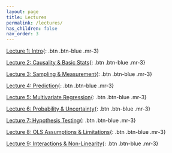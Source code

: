 ```yaml
---
layout: page
title: Lectures
permalink: /lectures/
has_children: false
nav_order: 3
---
```


[Lecture 1: Intro](https://github.com/bayreuth-politics/R/raw/gh-pages/docs/lectures/Data_Analysis_in_R_Bayreuth_22_Week1.pdf){: .btn .btn-blue .mr-3}

[Lecture 2: Causality & Basic Stats](https://github.com/bayreuth-politics/R/raw/gh-pages/docs/lectures/Data_Analysis_in_R_Bayreuth_22_Week2.pdf){: .btn .btn-blue .mr-3}

[Lecture 3: Sampling & Measurement](https://github.com/bayreuth-politics/R/raw/gh-pages/docs/lectures/Data_Analysis_in_R_Bayreuth_22_Week3.pdf){: .btn .btn-blue .mr-3}

[Lecture 4: Prediction](https://github.com/bayreuth-politics/R/raw/gh-pages/docs/lectures/Data_Analysis_in_R_Bayreuth_22_Week4.pdf){: .btn .btn-blue .mr-3}

[Lecture 5: Multivariate Regression](https://github.com/bayreuth-politics/R/raw/gh-pages/docs/lectures/Data_Analysis_in_R_Bayreuth_22_Week5.pdf){: .btn .btn-blue .mr-3}

[Lecture 6: Probability & Uncertainty](https://github.com/bayreuth-politics/R/raw/gh-pages/docs/lectures/Data_Analysis_in_R_Bayreuth_22_Week6.pdf){: .btn .btn-blue .mr-3}

[Lecture 7: Hypothesis Testing](https://github.com/bayreuth-politics/R/raw/gh-pages/docs/lectures/Data_Analysis_in_R_Bayreuth_22_Week7.pdf){: .btn .btn-blue .mr-3}

[Lecture 8: OLS Assumptions & Limitations](https://github.com/bayreuth-politics/R/raw/gh-pages/docs/lectures/Data_Analysis_in_R_Bayreuth_22_Week8.pdf){: .btn .btn-blue .mr-3}

[Lecture 9: Interactions & Non-Linearity](https://github.com/bayreuth-politics/R/raw/gh-pages/docs/lectures/Data_Analysis_in_R_Bayreuth_22_Week9.pdf){: .btn .btn-blue .mr-3}
